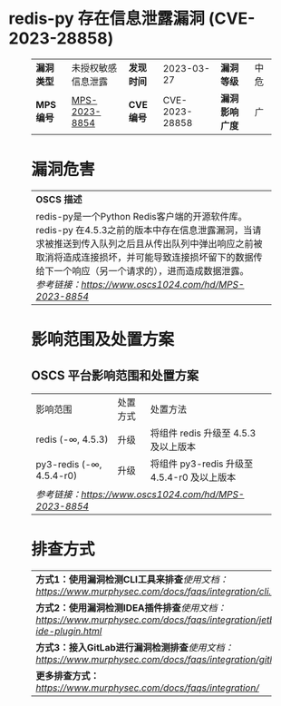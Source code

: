 # redis-py 存在信息泄露漏洞 (CVE-2023-28858)
<figure class="wp-block-table">
    <table>
        <tbody>
        <tr>
            <td><strong>漏洞类型</strong></td>
            <td>未授权敏感信息泄露</td>
            <td><strong>发现时间</strong></td>
            <td>2023-03-27</td>
            <td><strong>漏洞等级</strong></td>
            <td>中危</td>
        </tr>
        <tr>
            <td><strong>MPS编号</strong></td>
            <td><a href="https://www.oscs1024.com/hd/MPS-2023-8854">MPS-2023-8854</a></td>
            <td><strong>CVE编号</strong></td>
            <td>CVE-2023-28858</td>
            <td><strong>漏洞影响广度</strong></td>
            <td>广</td>
        </tr>
        </tbody>
    </table>
</figure>


<figure class="wp-block-table">
    <h1 class="wp-block-heading">漏洞危害</h1>
    <table>
        <tbody>
        <tr>
            <td><strong>OSCS 描述</strong></td>
        </tr>
        <tr>
            <td>redis-py是一个Python Redis客户端的开源软件库。
redis-py 在4.5.3之前的版本中存在信息泄露漏洞，当请求被推送到传入队列之后且从传出队列中弹出响应之前被取消将造成连接损坏，并可能导致连接损坏留下的数据传给下一个响应（另一个请求的），进而造成数据泄露。
<br><em>参考链接：<a
                    href="https://www.oscs1024.com/hd/MPS-2023-8854">https://www.oscs1024.com/hd/MPS-2023-8854</a></em>
            </td>
        </tr>
        </tbody>
    </table>
</figure>


<figure class="wp-block-table alignleft">
    <h1 class="wp-block-heading">影响范围及处置方案</h1>
    <h2 class="wp-block-heading"><strong>OSCS</strong> <strong>平台影响范围和处置方案</strong></h2>
    <table>
        <tbody>
        <tr>
            <td>影响范围</td>
            <td>处置方式</td>
            <td>处置方法</td>
        </tr>
        <tr><td rowspan="1">redis (-∞, 4.5.3)</td><td>升级</td><td>将组件 redis 升级至 4.5.3 及以上版本</td></tr><tr><td rowspan="1">py3-redis (-∞, 4.5.4-r0)</td><td>升级</td><td>将组件 py3-redis 升级至 4.5.4-r0 及以上版本</td></tr>
        <tr>
            <td colspan="3"><em>参考链接：</em><em><a
                    href="https://www.oscs1024.com/hd/MPS-2023-8854">https://www.oscs1024.com/hd/MPS-2023-8854</a></em></td>
        </tr>
        </tbody>
    </table>
</figure>


<figure class="wp-block-table">
    <h1 class="wp-block-heading">排查方式</h1>
    <table>
        <tbody>
        <tr>
            <td><strong>方式1：使用漏洞检测CLI工具来排查</strong><em>使用文档：<a
                    href="https://www.murphysec.com/docs/faqs/integration/cli.html">https://www.murphysec.com/docs/faqs/integration/cli.html</a></em>
            </td>
        </tr>
        <tr>
            <td><strong>方式2：使用漏洞检测IDEA插件排查</strong><em>使用文档：<a
                    href="https://www.murphysec.com/docs/faqs/integration/jetbrains-ide-plugin.html">https://www.murphysec.com/docs/faqs/integration/jetbrains-ide-plugin.html</a></em>
            </td>
        </tr>
        <tr>
            <td><strong>方式3：接入GitLab进行漏洞检测排查</strong><em>使用文档：<a
                    href="https://www.murphysec.com/docs/faqs/integration/gitlab.html">https://www.murphysec.com/docs/faqs/integration/gitlab.html</a></em>
            </td>
        </tr>
        <tr>
            <td><strong>更多排查方式：</strong><em><a
                    href="https://www.murphysec.com/docs/faqs/integration/">https://www.murphysec.com/docs/faqs/integration/</a></em>
            </td>
        </tr>
        </tbody>
    </table>
</figure>
